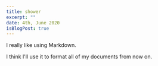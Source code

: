 ```yaml
---
title: shower
excerpt: ""
date: 4th, June 2020
isBlogPost: true
---
```


I really like using Markdown.

I think I'll use it to format all of my documents from now on.